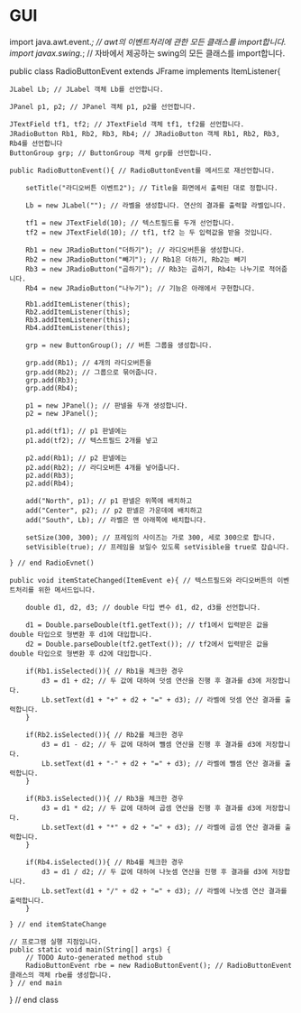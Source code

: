 # GUI
import java.awt.event.*; // awt의 이벤트처리에 관한 모든 클래스를 import합니다.
import javax.swing.*; // 자바에서 제공하는 swing의 모든 클래스를 import합니다.

public class RadioButtonEvent extends JFrame implements ItemListener{

	JLabel Lb; // JLabel 객체 Lb를 선언합니다.

	JPanel p1, p2; // JPanel 객체 p1, p2를 선언합니다.

	JTextField tf1, tf2; // JTextField 객체 tf1, tf2를 선언합니다.
	JRadioButton Rb1, Rb2, Rb3, Rb4; // JRadioButton 객체 Rb1, Rb2, Rb3, Rb4를 선언합니다
 	ButtonGroup grp; // ButtonGroup 객체 grp를 선언합니다.

 	public RadioButtonEvent(){ // RadioButtonEvent를 메서드로 재선언합니다.

		setTitle("라디오버튼 이벤트2"); // Title을 화면에서 출력된 대로 정합니다.

		Lb = new JLabel(""); // 라벨을 생성합니다. 연산의 결과를 출력할 라벨입니다.

		tf1 = new JTextField(10); // 텍스트필드를 두개 선언합니다.
		tf2 = new JTextField(10); // tf1, tf2 는 두 입력값을 받을 것입니다.

		Rb1 = new JRadioButton("더하기"); // 라디오버튼을 생성합니다.
		Rb2 = new JRadioButton("빼기"); // Rb1은 더하기, Rb2는 빼기
		Rb3 = new JRadioButton("곱하기"); // Rb3는 곱하기, Rb4는 나누기로 적어줍니다.
		Rb4 = new JRadioButton("나누기"); // 기능은 아래에서 구현합니다.

		Rb1.addItemListener(this);
		Rb2.addItemListener(this); 
		Rb3.addItemListener(this);
		Rb4.addItemListener(this);

		grp = new ButtonGroup(); // 버튼 그룹을 생성합니다.

		grp.add(Rb1); // 4개의 라디오버튼을
		grp.add(Rb2); // 그룹으로 묶어줍니다.
		grp.add(Rb3);
		grp.add(Rb4);

		p1 = new JPanel(); // 판넬을 두개 생성합니다.
		p2 = new JPanel(); 
 
		p1.add(tf1); // p1 판넬에는
		p1.add(tf2); // 텍스트필드 2개를 넣고

		p2.add(Rb1); // p2 판넬에는
		p2.add(Rb2); // 라디오버튼 4개를 넣어줍니다.
		p2.add(Rb3);
		p2.add(Rb4);
		
        add("North", p1); // p1 판넬은 위쪽에 배치하고
		add("Center", p2); // p2 판넬은 가운데에 배치하고
		add("South", Lb); // 라벨은 맨 아래쪽에 배치합니다.

		setSize(300, 300); // 프레임의 사이즈는 가로 300, 세로 300으로 합니다.
		setVisible(true); // 프레임을 보일수 있도록 setVisible을 true로 잡습니다.

	} // end RadioEvnet()

	public void itemStateChanged(ItemEvent e){ // 텍스트필드와 라디오버튼의 이벤트처리를 위한 메서드입니다.

 		double d1, d2, d3; // double 타입 변수 d1, d2, d3를 선언합니다.
        
		d1 = Double.parseDouble(tf1.getText()); // tf1에서 입력받은 값을 double 타입으로 형변환 후 d1에 대입합니다.
		d2 = Double.parseDouble(tf2.getText()); // tf2에서 입력받은 값을 double 타입으로 형변환 후 d2에 대입합니다.

 		if(Rb1.isSelected()){ // Rb1을 체크한 경우
 			d3 = d1 + d2; // 두 값에 대하여 덧셈 연산을 진행 후 결과를 d3에 저장합니다.
			Lb.setText(d1 + "+" + d2 + "=" + d3); // 라벨에 덧셈 연산 결과를 출력합니다.
		}
 
		if(Rb2.isSelected()){ // Rb2를 체크한 경우
 			d3 = d1 - d2; // 두 값에 대하여 뺄셈 연산을 진행 후 결과를 d3에 저장합니다.
 			Lb.setText(d1 + "-" + d2 + "=" + d3); // 라벨에 뺄셈 연산 결과를 출력합니다.
		}
        
 		if(Rb3.isSelected()){ // Rb3을 체크한 경우
 			d3 = d1 * d2; // 두 값에 대하여 곱셈 연산을 진행 후 결과를 d3에 저장합니다.
			Lb.setText(d1 + "*" + d2 + "=" + d3); // 라벨에 곱셈 연산 결과를 출력합니다.
 		}

 		if(Rb4.isSelected()){ // Rb4를 체크한 경우
			d3 = d1 / d2; // 두 값에 대하여 나눗셈 연산을 진행 후 결과를 d3에 저장합니다.
			Lb.setText(d1 + "/" + d2 + "=" + d3); // 라벨에 나눗셈 연산 결과를 출력합니다.
		}
        
	} // end itemStateChange

	// 프로그램 실행 지점입니다.
	public static void main(String[] args) {
		// TODO Auto-generated method stub
		RadioButtonEvent rbe = new RadioButtonEvent(); // RadioButtonEvent 클래스의 객체 rbe를 생성합니다.
	} // end main
    
} // end class
